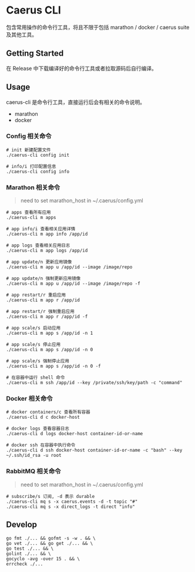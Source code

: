 # Caerus CLI

包含常用操作的命令行工具，将且不限于包括 marathon / docker / caerus suite 及其他工具。

## Getting Started

在 Release 中下载编译好的命令行工具或者拉取源码后自行编译。

## Usage

caerus-cli 是命令行工具，直接运行后会有相关的命令说明。

- marathon
- docker

### Config 相关命令

    # init 新建配置文件
    ./caerus-cli config init
    
    # info/i 打印配置信息
    ./caerus-cli config info

### Marathon 相关命令

> need to set marathon_host in ~/.caerus/config.yml

    # apps 查看所有应用
    ./caerus-cli m apps
    
    # app info/i 查看相关应用详情
    ./caerus-cli m app info /app/id
    
    # app logs 查看相关应用日志
    ./caerus-cli m app logs /app/id
    
    # app update/n 更新应用镜像
    ./caerus-cli m app u /app/id --image /image/repo
    
    # app update/n 强制更新应用镜像
    ./caerus-cli m app u /app/id --image /image/repo -f
    
    # app restart/r 重启应用
    ./caerus-cli m app r /app/id
    
    # app restart/r 强制重启应用
    ./caerus-cli m app r /app/id -f
    
    # app scale/s 启动应用
    ./caerus-cli m app s /app/id -n 1
    
    # app scale/s 停止应用
    ./caerus-cli m app s /app/id -n 0
    
    # app scale/s 强制停止应用
    ./caerus-cli m app s /app/id -n 0 -f
    
    # 在容器中运行 shell 命令
    ./caerus-cli m ssh /app/id --key /private/ssh/key/path -c "command"

### Docker 相关命令

    # docker containers/c 查看所有容器
    ./caerus-cli d c docker-host
    
    # docker logs 查看容器日志
    ./caerus-cli d logs docker-host container-id-or-name
    
    # docker ssh 在容器中执行命令
    ./caerus-cli d ssh docker-host container-id-or-name -c "bash" --key ~/.ssh/id_rsa -u root

### RabbitMQ 相关命令

> need to set marathon_host in ~/.caerus/config.yml

    # subscribe/s 订阅, -d 表示 durable
    ./caerus-cli mq s -x caerus.events -d -t topic "#"
    ./caerus-cli mq s -x direct_logs -t direct "info"

## Develop

    go fmt ./... && gofmt -s -w . && \
    go vet ./... && go get ./... && \
    go test ./... && \
    golint ./... && \
    gocyclo -avg -over 15 . && \
    errcheck ./...
